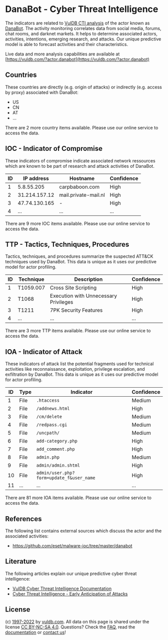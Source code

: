 # DanaBot - Cyber Threat Intelligence

The indicators are related to [VulDB CTI analysis](https://vuldb.com/?kb.cti) of the actor known as [DanaBot](https://vuldb.com/?actor.danabot). The activity monitoring correlates data from social media, forums, chat rooms, and darknet markets. It helps to determine associated actors, activities, intentions, emerging research, and attacks. Our unique predictive model is able to forecast activities and their characteristics.

Live data and more analysis capabilities are available at [https://vuldb.com/?actor.danabot](https://vuldb.com/?actor.danabot)

## Countries

These countries are directly (e.g. origin of attacks) or indirectly (e.g. access by proxy) associated with DanaBot:

* US
* CN
* AT
* ...

There are 2 more country items available. Please use our online service to access the data.

## IOC - Indicator of Compromise

These indicators of compromise indicate associated network ressources which are known to be part of research and attack activities of DanaBot.

ID | IP address | Hostname | Confidence
-- | ---------- | -------- | ----------
1 | 5.8.55.205 | carpbaboon.com | High
2 | 31.214.157.12 | mail.private-mail.nl | High
3 | 47.74.130.165 | - | High
4 | ... | ... | ...

There are 9 more IOC items available. Please use our online service to access the data.

## TTP - Tactics, Techniques, Procedures

Tactics, techniques, and procedures summarize the suspected ATT&CK techniques used by DanaBot. This data is unique as it uses our predictive model for actor profiling.

ID | Technique | Description | Confidence
-- | --------- | ----------- | ----------
1 | T1059.007 | Cross Site Scripting | High
2 | T1068 | Execution with Unnecessary Privileges | High
3 | T1211 | 7PK Security Features | High
4 | ... | ... | ...

There are 3 more TTP items available. Please use our online service to access the data.

## IOA - Indicator of Attack

These indicators of attack list the potential fragments used for technical activities like reconnaissance, exploitation, privilege escalation, and exfiltration by DanaBot. This data is unique as it uses our predictive model for actor profiling.

ID | Type | Indicator | Confidence
-- | ---- | --------- | ----------
1 | File | `.htaccess` | Medium
2 | File | `/addnews.html` | High
3 | File | `/cm/delete` | Medium
4 | File | `/redpass.cgi` | Medium
5 | File | `/uncpath/` | Medium
6 | File | `add-category.php` | High
7 | File | `add_comment.php` | High
8 | File | `admin.php` | Medium
9 | File | `admin/admin.shtml` | High
10 | File | `admin/user.php?form=update_f&user_name` | High
11 | ... | ... | ...

There are 81 more IOA items available. Please use our online service to access the data.

## References

The following list contains external sources which discuss the actor and the associated activities:

* https://github.com/eset/malware-ioc/tree/master/danabot

## Literature

The following articles explain our unique predictive cyber threat intelligence:

* [VulDB Cyber Threat Intelligence Documentation](https://vuldb.com/?kb.cti)
* [Cyber Threat Intelligence - Early Anticipation of Attacks](https://www.scip.ch/en/?labs.20201022)

## License

(c) [1997-2022](https://vuldb.com/?kb.changelog) by [vuldb.com](https://vuldb.com/?kb.about). All data on this page is shared under the license [CC BY-NC-SA 4.0](https://creativecommons.org/licenses/by-nc-sa/4.0/). Questions? Check the [FAQ](https://vuldb.com/?kb.faq), read the [documentation](https://vuldb.com/?kb) or [contact us](https://vuldb.com/?contact)!
